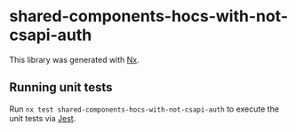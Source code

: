 # shared-components-hocs-with-not-csapi-auth

This library was generated with [Nx](https://nx.dev).

## Running unit tests

Run `nx test shared-components-hocs-with-not-csapi-auth` to execute the unit tests via [Jest](https://jestjs.io).
